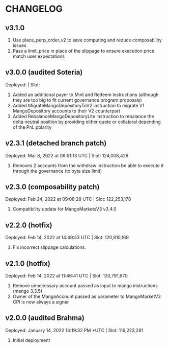 # CHANGELOG

## v3.1.0

1. Use place_perp_order_v2 to save computing and reduce composability issues
2. Pass a limit_price in place of the slippage to ensure execution price match user expectations

## v3.0.0 (audited Soteria)

Deployed: | Slot:

1. Added an additional payer to Mint and Redeem instructions (although they are too big to fit current governance program proposals)
2. Added MigrateMangoDepositoryToV2 instruction to migrate V1 MangoDepository accounts to their V2 counterpart
3. Added RebalanceMangoDepositoryLite instruction to rebalance the delta neutral position by providing either quote or collateral depending of the PnL polarity

## v2.3.1 (detached branch patch)

Deployed: Mar 8, 2022 at 09:51:13 UTC | Slot: 124,008,429

1. Removes 2 accounts from the withdraw instruction be able to execute it through the governance (tx byte size limit)

## v2.3.0 (composability patch)

Deployed: Feb 24, 2022 at 09:08:28 UTC | Slot: 122,253,178

1. Compatibility update for MangoMarketsV3 v3.4.0

## v2.2.0 (hotfix)

Deployed: Feb 14, 2022 at 14:49:53 UTC | Slot: 120,810,169

1. Fix incorrect slippage calculations.

## v2.1.0 (hotfix)

Deployed: Feb 14, 2022 at 11:46:41 UTC | Slot: 120,791,670

1. Remove unnecessary account passed as input to mango instructions (mango 3.3.5)
2. Owner of the MangoAccount passed as parameter to MangoMarketV3 CPI is now always a signer

## v2.0.0 (audited Brahma)

Deployed: January 14, 2022 14:19:32 PM +UTC | Slot: 116,223,281

1. Initial deployment
